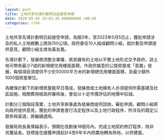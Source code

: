 ```yaml
---
layout: post
title: 土地共享先導計劃明日起接受申請
date: 2020-05-05 19:03:39.000000000 +08:00
categories: rthk
---
```


土地共享先導計劃明日起接受申請，為期3年，至2023年5月5日止，獲批申請涉及的私人土地總數上限為150公頃。政府委任10人組成顧問小組，就計劃及申請提供意見，顧問小組主席為黃友嘉。

先導計劃下，發展商須整合業權，將其擁有的土地以平整土地形式交予政府，該土地可帶來最少7成的新增總住用樓面面積，作政府屬意的公營房屋或「首置」發展，每個項目須提供不少於50000平方米的新增總住用樓面面積，及最少額外1000個房屋單位。

為確保計劃下的新增房屋能早日落成，發展商或土地擁有人亦須提供所需基建及社區設施，相關費用經政府審核後，會從以十足市價評估的地價中扣減。

計劃分三個階段落實，土地共享辦事處為發展商提供諮詢，審批申請。顧問小組將向政府提供意見，獲批的申請會進行法定程序以及土地行政程序，所涉及的既定公眾參與渠道，將繼續適用。

發展局局長黃偉綸表示，預期在改劃後18個月內，完成土地契約修訂程序，除非另獲延長。目標是在接獲申請起計4至6年半內把農地轉為熟地，以供建屋。

